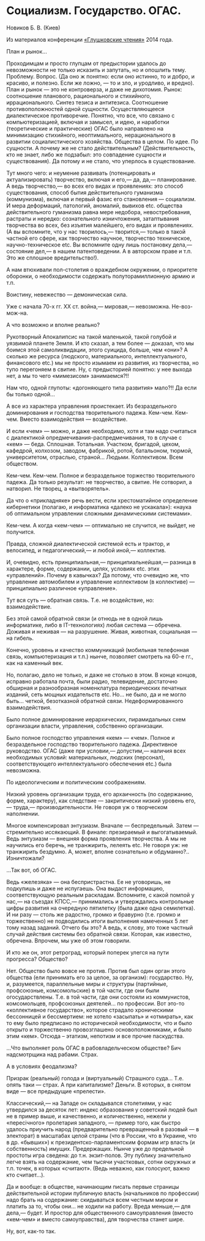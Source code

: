 # Социализм. Государство. ОГАС.

Новиков Б. В. (Киев)

Из материалов конференции [«Глушковские чтения»](../глушковские-чтения.md) 2014 года.

План и рынок...

Проходимцам и просто глупцам от предыстории удалось до невозможности не только исказить и запутать, но и опошлить тему. Проблему. Вопрос. (Да оно ж понятно: если оно истинно, то и добро, и красиво, и полезно. Если же ложно, — то и зло, и уродливо, и вредно). План и рынок — это не контроверза, и даже не дихотомия. Рынок: соотношение планового, рационального и стихийного, иррационального. Синтез тезиса и антитезиса. Соотношение противоположностей одной сущности. Осуществляющееся диалектическое противоречие. Понятно, что все, что связано с компьютеризацией, включая и замысел, и идею, и наработки (теоретические и практические) ОГАС было направлено на минимизацию стихийного, неоптимального, нерационального в развитии социалистического хозяйства. Общества в целом. По идее. По сущности. А почему же не стало действительным? (Действительность, кто не знает, либо же подзабыл: это совпадение сущности и существования). Да потому и не стало, что уперлось в существование.

Тут много чего: и неумение развивать (потенцировать и актуализировать) творчество, включая и его,— да, да,— планирование. А ведь творчество,— во всех его видах и проявлениях: это способ существования, способ бытия действительного гуманизма (коммунизма), включая и первый фазис его становления — социализм. И мера деформаций, патологий, аномалий, вывихов etc. общества действительного гуманизма равна мере недобора, невостребования, растраты и нередко: сознательного изничтожения, затаптывания творчества во всех, без изъятия малейшего, его видах и проявлениях. (А вы вспомните, что у нас творилось,— творится,— только в такой частной его сфере, как творчество научное, творчество техническое, научно-техническое etc. Вы вспомните одну лишь постановку дела,— состояние дел,— в нашем патентоведении. А в авторском праве и т.п. Это же сплошное вредительство!).

А нам втюхивали пол-столетия о враждебном окружении, о приоритете оборонки, о необходимости содержать полуторамиллионную армию и т.п.

Воистину, невежество — демоническая сила.

Уже с начала 70-х гг. ХХ ст. война,— мировая,— невозможна. Не-воз-мож-на.

А что возможно и вполне реально?

Рукотворный Апокалипсис на такой маленькой, такой голубой и уязвимой планете Земля. И кто сказал, а тем более — доказал, что мы боимся этой самоликвидации, этого суицида, больше, чем «они»? А сколько же ресурса (людского, материального, интеллектуального, финансового etc.) мы не просто изымаем из развития, из творчества, но тупо перегоняем в свитие. Ну, с предысторией понятно: у нее выхода нет, а мы то чего «мимезисом» занимаемся?!!

Нам что, одной глупоты: «догоняющего типа развития» мало?!! Да если бы только одной...

А все из характера управления проистекает. Из безраздельного доминирования и господства творительного падежа. Кем-чем. Кем-чем. Вместо взаимодействия — воздействие.

И если «чем» — можно, и даже необходимо, хотя и там надо считаться с диалектикой опредмечивания-распредмечивания, то в случае с «кем» — беда. Сплошная. Тотальная. Участком, бригадой, цехом, кафедрой, колхозом, заводом, фабрикой, ротой, батальоном, тюрмой, университетом, отраслью, страной... Людьми. Коллективом. Всем обществом.

Кем-чем. Кем-чем. Полное и безраздельное торжество творительного падежа. Да только результат: не творчество, а свитие. Не сотворил, а натворил. Не творец, а «вытворятель».

Да что о «прикладняке» речь вести, если хрестоматийное определение кибернетики (полагаю, и информатика «далеко не ускакала»): «наука об оптимальном управлении сложными динамическими системами».

Кем-чем. А когда «кем-чем» — оптимально не случится, не выйдет, не получится.

Правда, сложной диалектической системой есть и трактор, и велосипед, и педагогический,— и любой иной,— коллектив.

И, очевидно, есть принципиальная,— принципиальнейшая,— разница в характере, форме, содержании, целях, условиях etc. этих «управлений». Почему в кавычках? Да потому, что очевидно же, что управление автомобилем и управление коллективом (в коллективе) — принципиально различное «управление».

Тут вся суть — обратная связь. Т.е. не воздействие, но: взаимодействие.

Без этой самой обратной связи (и отнюдь не в одной лишь информатике, либо в IT-технологиях) любая система — обречена. Доживая и неживая — на разрушение. Живая, животная, социальная — на гибель.

Конечно, уровень и качество коммуникаций (мобильная телефонная связь, компьютеризация и т.п.) нынче, позволяет смотреть на 60-е гг., как на каменный век.

Но, полагаю, дело не только, и даже не столько в этом. В конце концов, исправно работала почта, были радио, телевидение, достаточно обширная и разнообразная номенклатура периодических печатных изданий, сеть мощных издательств etc. Но... не было, да и не могло быть... четкой, безотказной обратной связи. Недеформированного взаимодействия.

Было полное доминирование иерархических, пирамидальных схем организации власти, управления, собственно организации.

Было полное господство управления «кем» — «чем». Полное и безраздельное господство творительного падежа. Директивное руководство. ОГАС (даже при условии,— допустим,— наличия всех необходимых условий: материальных, людских (персонал), соответствующего интеллектуального обеспечения etc.) была невозможна.

По идеологическим и политическим соображениям.

Низкий уровень организации труда, его архаичность (по содержанию, форме, характеру), как следствие — закритически низкий уровень его,— труда,— производительности. Не говоря уж о творческом наполнении.

Многое компенсировал энтузиазм. Вначале — беспредельный. Затем — стремительно иссякающий. В финале: презираемый и выгогатываемый. Ведь энтузиазм — внешняя форма проявления творчества. А мы не научились его беречь, не транжирить, лелеять etc. Не говоря уж: не транжирить бездумно. А, может, вполне сознательно и обдуманно?.. Изничтожали?

...Так вот, об ОГАС.

Ведь «железяка» — она беспристрастна. Ее не уговоришь, не подкупишь и даже не испугаешь. Она выдаст информацию, соответствующую реальным раскладам. Вспомните, с какой помпой у нас,— на съездах КПСС,— принимались и утверждались контрольные цифры развития на очередную пятилетку (была даже одна семилетка). И ни разу — столь же радостно, громко и бравурно (т.е. громко и торжественно) не подводились итоги выполнения намеченных 5 лет тому назад заданий. Отчего бы это? А ведь, к слову, это тоже частный случай действия системы без обратной связи. Которая, как известно, обречена. Впрочем, мы уже об этом говорили.

И кто же он, этот ретроград, который поперек улегся на пути прогресса? Общество?

Нет. Общество было вовсе не против. Против был один орган этого общества (ели принимать его за целое, за организм): государство. Ну, и, разумеется, параллельные миры и структуры (партийные, профсоюзные, комсомольские) в той части, где они были огосударствлены. Т.е. в той части, где они состояли из коммунистов, комсомольцев, профсоюзных деятелей... по профессии. Вот это-то «коллективное государство», которое страдало хроническими бессонницей и бессмертием: не хотело «засыпать» и «отмирать», как то ему было предписано по исторической необходимости, что и было открыто и торжественно провозглашено основоположниками, и было этим «кем». Отсюда – этатизм, непотизм и все прочие паскудства.

...Что выполняет роль ОГАС в рабовладельческом обществе? Бич надсмотрщика над рабами. Страх.

А в условиях феодализма?

Призрак (реальный) голода и (виртуальный) Страшного суда... Т.е. опять таки — страх. А при капитализме? Деньги. В которых, в снятом виде — все предыдущие «прелести».

Классический,— на Западе он складывался столетиями, у нас утвердился за десяток лет: индекс образования у советский людей был не в пример выше, и качественно, и количественно, нежели у «пересічного» пролетария западного, — пример того, как быстро удалось приучить народ (предварительно превращенный в разовый — в электорат) в масштабах целой страны (что в России, что в Украине, что в др. «бывших») к президентско-парламентским формам игр власть (и собственность) имущих. Предержащих. Нынче уже до предельной простоты игра сведена: до т.н. экзит-полов. Эту публику значительно легче взять на содержание, чем тысячи участковых, сотни окружных и т.п. точек, в которых «считают». (Ведь неважно, как голосуют, важно кто считает...).

Да и вообще: в обществе, начинающим писать первые страницы действительной истории публичную власть (начальников по профессии) надо брать на содержание: скидываться всем честным миром и платить за то, чтобы они... не ходили на работу. Вреда меньше,— для дела,— будет. И простор для общественного самоуправления (вместо «кем-чем» и вместо самоуправства), для творчества станет шире.

Ну, вот, как-то так.